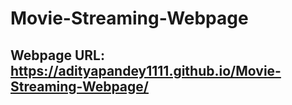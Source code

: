 # Movie-Streaming-Webpage

## Webpage URL: https://adityapandey1111.github.io/Movie-Streaming-Webpage/
